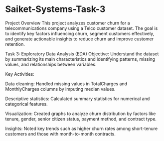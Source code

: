 # Saiket-Systems-Task-3
Project Overview
This project analyzes customer churn for a telecommunications company using a Telco customer dataset. The goal is to identify key factors influencing churn, segment customers effectively, and generate actionable insights to reduce churn and improve customer retention.

Task 3: Exploratory Data Analysis (EDA)
Objective:
Understand the dataset by summarizing its main characteristics and identifying patterns, missing values, and relationships between variables.

Key Activities:

Data cleaning: Handled missing values in TotalCharges and MonthlyCharges columns by imputing median values.

Descriptive statistics: Calculated summary statistics for numerical and categorical features.

Visualization: Created graphs to analyze churn distribution by factors like tenure, gender, senior citizen status, payment method, and contract type.

Insights: Noted key trends such as higher churn rates among short-tenure customers and those with month-to-month contracts.
